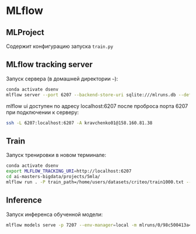 # MLflow

## MLProject

Содержит конфигурацию запуска `train.py`

## MLflow tracking server
Запуск сервера (в домашней директории `~`):
```bash
conda activate dsenv
mlflow server --port 6207 --backend-store-uri sqlite:///mlruns.db --default-artifact-root ./mlruns
```

mlflow ui доступен по адресу localhost:6207 после проброса порта 6207 при подключении к серверу: 
```bash
ssh -L 6207:localhost:6207 -A kravchenko01@158.160.81.38
```

## Train

Запуск тренировки в новом терминале:
```bash
conda activate dsenv
export MLFLOW_TRACKING_URI=http://localhost:6207
cd ai-masters-bigdata/projects/5mla/
mlflow run . -P train_path=/home/users/datasets/criteo/train1000.txt --env-manager=local
```

## Inference

Запуск инференса обученной модели:
```bash
mlflow models serve -p 7207 --env-manager=local -m mlruns/0/98c500413a4c44ac9c237debf57afe81/artifacts/model
```
